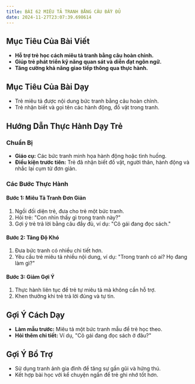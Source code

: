 ```yaml
---
title: BÀI 62 MIÊU TẢ TRANH BẰNG CÂU ĐẦY ĐỦ
date: 2024-11-27T23:07:39.698614
---
```


## Mục Tiêu Của Bài Viết
- **Hỗ trợ trẻ học cách miêu tả tranh bằng câu hoàn chỉnh.**
- **Giúp trẻ phát triển kỹ năng quan sát và diễn đạt ngôn ngữ.**
- **Tăng cường khả năng giao tiếp thông qua thực hành.**

## Mục Tiêu Của Bài Dạy
- Trẻ miêu tả được nội dung bức tranh bằng câu hoàn chỉnh.
- Trẻ nhận biết và gọi tên các hành động, đồ vật trong tranh.

## Hướng Dẫn Thực Hành Dạy Trẻ

### Chuẩn Bị
- **Giáo cụ:** Các bức tranh minh họa hành động hoặc tình huống.
- **Điều kiện trước tiên:** Trẻ đã nhận biết đồ vật, người thân, hành động và nhắc lại cụm từ đơn giản.

### Các Bước Thực Hành
#### Bước 1: Miêu Tả Tranh Đơn Giản
1. Ngồi đối diện trẻ, đưa cho trẻ một bức tranh.
2. Hỏi trẻ: "Con nhìn thấy gì trong tranh này?"
3. Gợi ý trẻ trả lời bằng câu đầy đủ, ví dụ: "Cô gái đang đọc sách."

#### Bước 2: Tăng Độ Khó
1. Đưa bức tranh có nhiều chi tiết hơn.
2. Yêu cầu trẻ miêu tả nhiều nội dung, ví dụ: "Trong tranh có ai? Họ đang làm gì?"

#### Bước 3: Giảm Gợi Ý
1. Thực hành liên tục để trẻ tự miêu tả mà không cần hỗ trợ.
2. Khen thưởng khi trẻ trả lời đúng và tự tin.

## Gợi Ý Cách Dạy
- **Làm mẫu trước:** Miêu tả một bức tranh mẫu để trẻ học theo.
- **Hỏi thêm chi tiết:** Ví dụ, "Cô gái đang đọc sách ở đâu?"

## Gợi Ý Bổ Trợ
- Sử dụng tranh ảnh gia đình để tăng sự gần gũi và hứng thú.
- Kết hợp bài học với kể chuyện ngắn để trẻ ghi nhớ tốt hơn.
